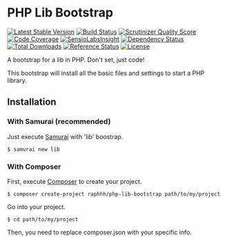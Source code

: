 # PHP Lib Bootstrap

[![Latest Stable Version](https://poser.pugx.org/raphhh/php-lib-bootstrap/v/stable.svg)](https://packagist.org/packages/raphhh/php-lib-bootstrap)
[![Build Status](https://travis-ci.org/Raphhh/php-lib-bootstrap.png)](https://travis-ci.org/Raphhh/php-lib-bootstrap)
[![Scrutinizer Quality Score](https://scrutinizer-ci.com/g/Raphhh/php-lib-bootstrap/badges/quality-score.png?b=master)](https://scrutinizer-ci.com/g/Raphhh/php-lib-bootstrap/)
[![Code Coverage](https://scrutinizer-ci.com/g/Raphhh/php-lib-bootstrap/badges/coverage.png?b=master)](https://scrutinizer-ci.com/g/Raphhh/php-lib-bootstrap/)
[![SensioLabsInsight](https://insight.sensiolabs.com/projects/1eaf3345-68ec-44ff-8fed-bcbd4721bb13/mini.png)](https://insight.sensiolabs.com/projects/1eaf3345-68ec-44ff-8fed-bcbd4721bb13)
[![Dependency Status](https://www.versioneye.com/user/projects/54062eb9c4c187ff6100006f/badge.svg?style=flat)](https://www.versioneye.com/user/projects/54062eb9c4c187ff6100006f)
[![Total Downloads](https://poser.pugx.org/raphhh/php-lib-bootstrap/downloads.svg)](https://packagist.org/packages/raphhh/php-lib-bootstrap)
[![Reference Status](https://www.versioneye.com/php/raphhh:php-lib-bootstrap/reference_badge.svg?style=flat)](https://www.versioneye.com/php/raphhh:php-lib-bootstrap/references)
[![License](https://poser.pugx.org/raphhh/php-lib-bootstrap/license.svg)](https://packagist.org/packages/raphhh/php-lib-bootstrap)

A bootstrap for a lib in PHP. Don't set, just code!  

This bootstrap will install all the basic files and settings to start a PHP library. 


## Installation

### With Samurai (recommended)

Just execute [Samurai](https://github.com/Raphhh/samurai) with 'lib' boostrap.

```
$ samurai new lib
```

### With Composer

First, execute [Composer](https://getcomposer.org/) to create your project.

```
$ composer create-project raphhh/php-lib-bootstrap path/to/my/project
```

Go into your project.

```
$ cd path/to/my/project
```

Then, you need to replace composer.json with your specific info.
